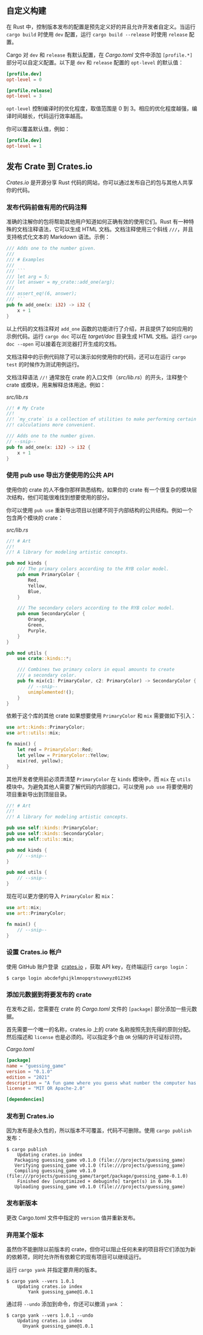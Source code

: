 ## 自定义构建

在 Rust 中，控制版本发布的配置是预先定义好的并且允许开发者自定义。当运行 `cargo build` 时使用 `dev` 配置，运行 `cargo build --release` 时使用 `release` 配置。

Cargo 对 `dev` 和 `release` 有默认配置，在 _Cargo.toml_ 文件中添加 `[profile.*]` 部分可以自定义配置。以下是 `dev` 和 `release` 配置的 `opt-level` 的默认值：

```toml
[profile.dev]
opt-level = 0

[profile.release]
opt-level = 3
```

`opt-level` 控制编译时的优化程度，取值范围是 0 到 3。相应的优化程度越强，编译时间越长，代码运行效率越高。

你可以覆盖默认值，例如：

```toml
[profile.dev]
opt-level = 1
```

## 发布 Crate 到 Crates.io

_Crates.io_ 是开源分享 Rust 代码的网站，你可以通过发布自己的包与其他人共享你的代码。

### 发布代码前做有用的代码注释

准确的注解你的包将帮助其他用户知道如何正确有效的使用它们。Rust 有一种特殊的文档注释语法，它可以生成 HTML 文档。文档注释使用三个斜线 `///`，并且支持格式化文本的 Markdown 语法。示例：

```rust
/// Adds one to the number given.
///
/// # Examples
///
/// ```
/// let arg = 5;
/// let answer = my_crate::add_one(arg);
///
/// assert_eq!(6, answer);
/// ```
pub fn add_one(x: i32) -> i32 {
    x + 1
}
```

以上代码的文档注释对 `add_one` 函数的功能进行了介绍，并且提供了如何应用的示例代码。运行 `cargo doc` 可以在 _target/doc_ 目录生成 HTML 文档。运行 `cargo doc --open` 可以接着在浏览器打开生成的文档。

文档注释中的示例代码除了可以演示如何使用你的代码，还可以在运行 `cargo test` 的时候作为测试用例运行。

文档注释语法 `//!` 通常放在 crate 的入口文件（_src/lib.rs_）的开头，注释整个 crate 或模块，用来解释总体用途。例如：

_src/lib.rs_
```rust
//! # My Crate
//!
//! `my_crate` is a collection of utilities to make performing certain
//! calculations more convenient.

/// Adds one to the number given.
// --snip--
pub fn add_one(x: i32) -> i32 {
    x + 1
}
```

### 使用 pub use 导出方便使用的公共 API

使用你的 crate 的人不像你那样熟悉结构，如果你的 crate 有一个很复杂的模块层次结构，他们可能很难找到想要使用的部分。

你可以使用 `pub use` 重新导出项目以创建不同于内部结构的公共结构。例如一个 包含两个模块的 crate：

_src/lib.rs_
```rust
//! # Art
//!
//! A library for modeling artistic concepts.

pub mod kinds {
    /// The primary colors according to the RYB color model.
    pub enum PrimaryColor {
        Red,
        Yellow,
        Blue,
    }

    /// The secondary colors according to the RYB color model.
    pub enum SecondaryColor {
        Orange,
        Green,
        Purple,
    }
}

pub mod utils {
    use crate::kinds::*;

    /// Combines two primary colors in equal amounts to create
    /// a secondary color.
    pub fn mix(c1: PrimaryColor, c2: PrimaryColor) -> SecondaryColor {
        // --snip--
        unimplemented!();
    }
}
```

依赖于这个库的其他 crate 如果想要使用 `PrimaryColor` 和 `mix` 需要做如下引入：

```rust
use art::kinds::PrimaryColor;
use art::utils::mix;

fn main() {
    let red = PrimaryColor::Red;
    let yellow = PrimaryColor::Yellow;
    mix(red, yellow);
}
```

其他开发者使用前必须弄清楚 `PrimaryColor` 在 `kinds` 模块中，而 `mix` 在 `utils` 模块中。为避免其他人需要了解代码的内部接口，可以使用 `pub use` 将要使用的项目重新导出到顶层目录。

```rust
//! # Art
//!
//! A library for modeling artistic concepts.

pub use self::kinds::PrimaryColor;
pub use self::kinds::SecondaryColor;
pub use self::utils::mix;

pub mod kinds {
    // --snip--
}

pub mod utils {
    // --snip--
}
```

现在可以更方便的导入 `PrimaryColor` 和 `mix`：

```rust
use art::mix;
use art::PrimaryColor;

fn main() {
    // --snip--
}
```

### 设置 Crates.io 帐户 

使用 GitHub 账户登录  [crates.io](https://crates.io/) ，获取 API key，在终端运行 `cargo login`：

```shell
$ cargo login abcdefghijklmnopqrstuvwxyz012345
```

### 添加元数据到将要发布的 crate

在发布之前，您需要在 crate 的 _Cargo.toml_ 文件的 `[package]` 部分添加一些元数据。

首先需要一个唯一的名称，crates.io 上的 crate 名称按照先到先得的原则分配。然后描述和 `license` 也是必须的。可以指定多个由 `OR` 分隔的许可证标识符。

_Cargo.toml_
```toml
[package]
name = "guessing_game"
version = "0.1.0"
edition = "2021"
description = "A fun game where you guess what number the computer has chosen."
license = "MIT OR Apache-2.0"

[dependencies]
```

### 发布到 Crates.io

因为发布是永久性的，所以版本不可覆盖，代码不可删除。使用 `cargo publish` 发布：

```shell
$ cargo publish
    Updating crates.io index
   Packaging guessing_game v0.1.0 (file:///projects/guessing_game)
   Verifying guessing_game v0.1.0 (file:///projects/guessing_game)
   Compiling guessing_game v0.1.0
(file:///projects/guessing_game/target/package/guessing_game-0.1.0)
    Finished dev [unoptimized + debuginfo] target(s) in 0.19s
   Uploading guessing_game v0.1.0 (file:///projects/guessing_game)
```

### 发布新版本

更改 Cargo.toml 文件中指定的 `version` 值并重新发布。

### 弃用某个版本

虽然你不能删除以前版本的 crate，但你可以阻止任何未来的项目将它们添加为新的依赖项，同时允许所有依赖它的现有项目可以继续运行。

运行 `cargo yank` 并指定要弃用的版本。

```shell
$ cargo yank --vers 1.0.1
    Updating crates.io index
        Yank guessing_game@1.0.1
```

通过将 `--undo` 添加到命令，你还可以撤消 `yank` ：

```shell
$ cargo yank --vers 1.0.1 --undo
    Updating crates.io index
      Unyank guessing_game@1.0.1
```

